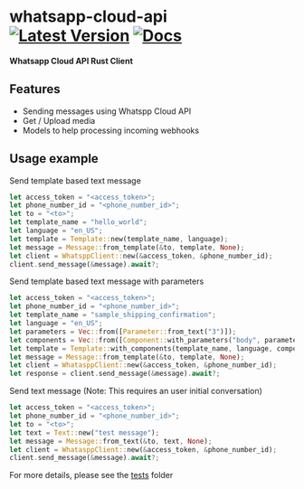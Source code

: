 # whatsapp-cloud-api &emsp; [![Latest Version]][crates.io] [![Docs]][docs.rs]
[Latest Version]: https://img.shields.io/crates/v/whatsapp-cloud-api.svg
[crates.io]: https://crates.io/crates/whatsapp-cloud-api
[Docs]: https://docs.rs/whatsapp-cloud-api/badge.svg
[docs.rs]: https://docs.rs/whatsapp-cloud-api

**Whatsapp Cloud API Rust Client**

## Features

- Sending messages using Whatspp Cloud API
- Get / Upload media
- Models to help processing incoming webhooks

## Usage example

Send template based text message

```rust
let access_token = "<access_token>";
let phone_number_id = "<phone_number_id>";
let to = "<to>";
let template_name = "hello_world";
let language = "en_US";
let template = Template::new(template_name, language);
let message = Message::from_template(&to, template, None);
let client = WhatsppClient::new(&access_token, &phone_number_id);
client.send_message(&message).await?;
```

Send template based text message with parameters

```rust
let access_token = "<access_token>";
let phone_number_id = "<phone_number_id>";
let template_name = "sample_shipping_confirmation";
let language = "en_US";
let parameters = Vec::from([Parameter::from_text("3")]);
let components = Vec::from([Component::with_parameters("body", parameters)]);
let template = Template::with_components(template_name, language, components);
let message = Message::from_template(&to, template, None);
let client = WhatasppClient::new(&access_token, &phone_number_id);
let response = client.send_message(&message).await?;
```

Send text message (Note: This requires an user initial conversation)

```rust
let access_token = "<access_token>";
let phone_number_id = "<phone_number_id>";
let to = "<to>";
let text = Text::new("test message");
let message = Message::from_text(&to, text, None);
let client = WhatasppClient::new(&access_token, &phone_number_id);
client.send_message(&message).await?;
```


For more details, please see the [tests] folder

[tests]: https://github.com/sajuthankappan/whatsapp-cloud-api-rs/tree/master/tests
